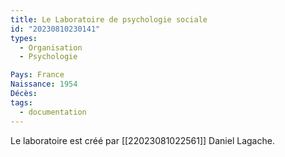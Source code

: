 ```yaml
---
title: Le Laboratoire de psychologie sociale 
id: "20230810230141"
types:
  - Organisation
  - Psychologie

Pays: France
Naissance: 1954
Décès: 
tags:
  - documentation
---
```


Le laboratoire est créé par [[22023081022561]] Daniel Lagache.